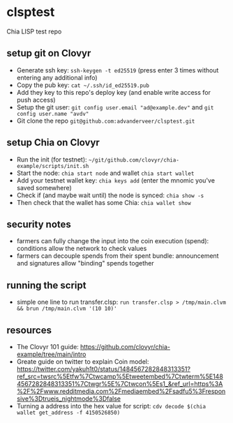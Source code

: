 # clsptest
Chia LISP test repo

## setup git on Clovyr
- Generate ssh key: `ssh-keygen -t ed25519` (press enter 3 times without entering any additional info)
- Copy the pub key: `cat ~/.ssh/id_ed25519.pub`
- Add they key to this repo's deploy key (and enable write access for push access)
- Setup the git user: `git config user.email "ad@example.dev"` and `git config user.name "avdv"`
- Git clone the repo `git@github.com:advanderveer/clsptest.git`

## setup Chia on Clovyr
- Run the init (for testnet): `~/git/github.com/clovyr/chia-example/scripts/init.sh`
- Start the node: `chia start node` and wallet `chia start wallet`
- Add your testnet wallet key: `chia keys add` (enter the mnomic you've saved somewhere)
- Check if (and maybe wait until) the node is synced: `chia show -s`
- Then check that the wallet has some Chia: `chia wallet show`

## security notes
- farmers can fully change the input into the coin execution (spend): conditions allow the network to check values
- farmers can decouple spends from their spent bundle: announcement and signatures allow "binding" spends together  

## running the script
- simple one line to run transfer.clsp: `run transfer.clsp > /tmp/main.clvm && brun /tmp/main.clvm '(10 10)'`

## resources
- The Clovyr 101 guide: https://github.com/clovyr/chia-example/tree/main/intro
- Greate guide on twitter to explain Coin model: https://twitter.com/yakuh1t0/status/1484567282848313351?ref_src=twsrc%5Etfw%7Ctwcamp%5Etweetembed%7Ctwterm%5E1484567282848313351%7Ctwgr%5E%7Ctwcon%5Es1_&ref_url=https%3A%2F%2Fwww.redditmedia.com%2Fmediaembed%2Fsadfu5%3Fresponsive%3Dtrueis_nightmode%3Dfalse
- Turning a address into the hex value for script: `cdv decode $(chia wallet get_address -f 4150526850)`
